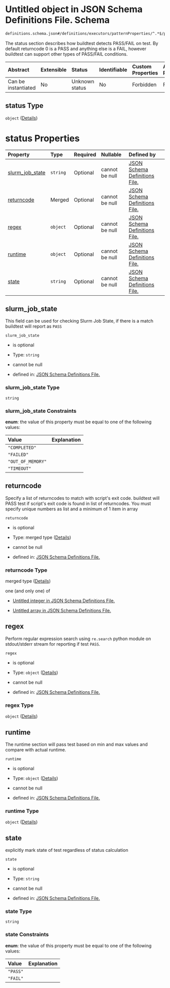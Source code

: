 # Untitled object in JSON Schema Definitions File.  Schema

```txt
definitions.schema.json#/definitions/executors/patternProperties/^.*$/properties/status
```

The status section describes how buildtest detects PASS/FAIL on test. By default returncode 0 is a PASS and anything else is a FAIL, however buildtest can support other types of PASS/FAIL conditions.

| Abstract            | Extensible | Status         | Identifiable | Custom Properties | Additional Properties | Access Restrictions | Defined In                                                                        |
| :------------------ | :--------- | :------------- | :----------- | :---------------- | :-------------------- | :------------------ | :-------------------------------------------------------------------------------- |
| Can be instantiated | No         | Unknown status | No           | Forbidden         | Forbidden             | none                | [definitions.schema.json*](../out/definitions.schema.json "open original schema") |

## status Type

`object` ([Details](definitions-definitions-status.md))

# status Properties

| Property                            | Type     | Required | Nullable       | Defined by                                                                                                                                                              |
| :---------------------------------- | :------- | :------- | :------------- | :---------------------------------------------------------------------------------------------------------------------------------------------------------------------- |
| [slurm_job_state](#slurm_job_state) | `string` | Optional | cannot be null | [JSON Schema Definitions File. ](definitions-definitions-status-properties-slurm_job_state.md "definitions.schema.json#/definitions/status/properties/slurm_job_state") |
| [returncode](#returncode)           | Merged   | Optional | cannot be null | [JSON Schema Definitions File. ](definitions-definitions-int_or_list.md "definitions.schema.json#/definitions/status/properties/returncode")                            |
| [regex](#regex)                     | `object` | Optional | cannot be null | [JSON Schema Definitions File. ](definitions-definitions-regex.md "definitions.schema.json#/definitions/status/properties/regex")                                       |
| [runtime](#runtime)                 | `object` | Optional | cannot be null | [JSON Schema Definitions File. ](definitions-definitions-status-properties-runtime.md "definitions.schema.json#/definitions/status/properties/runtime")                 |
| [state](#state)                     | `string` | Optional | cannot be null | [JSON Schema Definitions File. ](definitions-definitions-status-properties-state.md "definitions.schema.json#/definitions/status/properties/state")                     |

## slurm_job_state

This field can be used for checking Slurm Job State, if there is a match buildtest will report as `PASS`

`slurm_job_state`

*   is optional

*   Type: `string`

*   cannot be null

*   defined in: [JSON Schema Definitions File. ](definitions-definitions-status-properties-slurm_job_state.md "definitions.schema.json#/definitions/status/properties/slurm_job_state")

### slurm_job_state Type

`string`

### slurm_job_state Constraints

**enum**: the value of this property must be equal to one of the following values:

| Value             | Explanation |
| :---------------- | :---------- |
| `"COMPLETED"`     |             |
| `"FAILED"`        |             |
| `"OUT_OF_MEMORY"` |             |
| `"TIMEOUT"`       |             |

## returncode

Specify a list of returncodes to match with script's exit code. buildtest will PASS test if script's exit code is found in list of returncodes. You must specify unique numbers as list and a minimum of 1 item in array

`returncode`

*   is optional

*   Type: merged type ([Details](definitions-definitions-int_or_list.md))

*   cannot be null

*   defined in: [JSON Schema Definitions File. ](definitions-definitions-int_or_list.md "definitions.schema.json#/definitions/status/properties/returncode")

### returncode Type

merged type ([Details](definitions-definitions-int_or_list.md))

one (and only one) of

*   [Untitled integer in JSON Schema Definitions File. ](definitions-definitions-int_or_list-oneof-0.md "check type definition")

*   [Untitled array in JSON Schema Definitions File. ](definitions-definitions-list_of_ints.md "check type definition")

## regex

Perform regular expression search using `re.search` python module on stdout/stderr stream for reporting if test `PASS`.

`regex`

*   is optional

*   Type: `object` ([Details](definitions-definitions-regex.md))

*   cannot be null

*   defined in: [JSON Schema Definitions File. ](definitions-definitions-regex.md "definitions.schema.json#/definitions/status/properties/regex")

### regex Type

`object` ([Details](definitions-definitions-regex.md))

## runtime

The runtime section will pass test based on min and max values and compare with actual runtime.

`runtime`

*   is optional

*   Type: `object` ([Details](definitions-definitions-status-properties-runtime.md))

*   cannot be null

*   defined in: [JSON Schema Definitions File. ](definitions-definitions-status-properties-runtime.md "definitions.schema.json#/definitions/status/properties/runtime")

### runtime Type

`object` ([Details](definitions-definitions-status-properties-runtime.md))

## state

explicitly mark state of test regardless of status calculation

`state`

*   is optional

*   Type: `string`

*   cannot be null

*   defined in: [JSON Schema Definitions File. ](definitions-definitions-status-properties-state.md "definitions.schema.json#/definitions/status/properties/state")

### state Type

`string`

### state Constraints

**enum**: the value of this property must be equal to one of the following values:

| Value    | Explanation |
| :------- | :---------- |
| `"PASS"` |             |
| `"FAIL"` |             |
